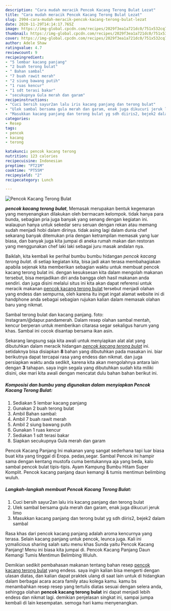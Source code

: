 ```yaml
---
description: "Cara mudah meracik Pencok Kacang Terong Bulat Lezat"
title: "Cara mudah meracik Pencok Kacang Terong Bulat Lezat"
slug: 2994-cara-mudah-meracik-pencok-kacang-terong-bulat-lezat
date: 2020-11-29T14:14:17.765Z
image: https://img-global.cpcdn.com/recipes/2029f3ea1a721dc0/751x532cq70/pencok-kacang-terong-bulat-foto-resep-utama.jpg
thumbnail: https://img-global.cpcdn.com/recipes/2029f3ea1a721dc0/751x532cq70/pencok-kacang-terong-bulat-foto-resep-utama.jpg
cover: https://img-global.cpcdn.com/recipes/2029f3ea1a721dc0/751x532cq70/pencok-kacang-terong-bulat-foto-resep-utama.jpg
author: Adele Shaw
ratingvalue: 4.7
reviewcount: 9
recipeingredient:
- "5 lembar kacang panjang"
- "2 buah terong bulat"
- " Bahan sambal"
- "7 buah rawit merah"
- "2 siung bawang putih"
- "1 ruas kencur"
- "1 sdt terasi bakar"
- "secukupnya Gula merah dan garam"
recipeinstructions:
- "Cuci bersih sayur2an lalu iris kacang panjang dan terong bulat"
- "Ulek sambal bersama gula merah dan garam, enak juga dikucuri jeruk limo"
- "Masukkan kacang panjang dan terong bulat yg sdh diiris2, bejek2 dalam sambal"
categories:
- Resep
tags:
- pencok
- kacang
- terong

katakunci: pencok kacang terong 
nutrition: 123 calories
recipecuisine: Indonesian
preptime: "PT21M"
cooktime: "PT55M"
recipeyield: "2"
recipecategory: Lunch

---
```



![Pencok Kacang Terong Bulat](https://img-global.cpcdn.com/recipes/2029f3ea1a721dc0/751x532cq70/pencok-kacang-terong-bulat-foto-resep-utama.jpg)

<b><i>pencok kacang terong bulat</i></b>, Memasak merupakan bentuk kegemaran yang menyenangkan dilakukan oleh bermacam kelompok. tidak hanya para bunda, sebagian pria juga banyak yang senang dengan kegiatan ini. walaupun hanya untuk sekedar seru seruan dengan rekan atau memang sudah menjadi hobi dalam dirinya. tidak asing lagi dalam dunia chef sekarang banyak ditemukan pria dengan ketrampilan memasak yang luar biasa, dan banyak juga kita jumpai di aneka rumah makan dan restoran yang menggunakan chef laki laki sebagai juru masak andalan nya.

Baiklah, kita kembali ke perihal bumbu bumbu hidangan <i>pencok kacang terong bulat</i>. di setiap kegiatan kita, bisa jadi akan terasa membahagiakan apabila sejenak kita memberikan sebagian waktu untuk membuat pencok kacang terong bulat ini. dengan kesuksesan kita dalam mengolah makanan tersebut, bisa menjadikan diri anda bangga oleh hasil makanan anda sendiri. dan juga disini melalui situs ini kita akan dapat referensi untuk meracik makanan <u>pencok kacang terong bulat</u> tersebut menjadi olahan yang endess dan sempurna, oleh karena itu ingat ingat alamat website ini di handphone anda sebagai sebagian rujukan kalian dalam memasak olahan baru yang nikmat.

Sambal terong bulat dan kacang panjang. foto: Instagram/@dapur.pandamerah. Dalam resep olahan sambal mentah, kencur berperan untuk memberikan citarasa segar sekaligus harum yang khas. Sambal ini cocok disantap bersama ikan asin.


Sekarang langsung saja kita awali untuk menyiapkan alat alat yang dibutuhkan dalam meracik hidangan <u><i>pencok kacang terong bulat</i></u> ini. setidaknya bisa disiapkan <b>8</b> bahan yang dibutuhkan pada masakan ini. biar berikutnya dapat tercapai rasa yang endess dan nikmat. dan juga persiapkan waktu anda sedikit, karena kita akan mengolahnya antara lain dengan <b>3</b> tahapan. saya ingin segala yang dibutuhkan sudah kita miliki disini, oke mari kita awali dengan mencatat dulu bahan bahan berikut ini.

<!--inarticleads1-->

##### Komposisi dan bumbu yang digunakan dalam menyiapkan Pencok Kacang Terong Bulat:

1. Sediakan 5 lembar kacang panjang
1. Gunakan 2 buah terong bulat
1. Ambil  Bahan sambal:
1. Ambil 7 buah rawit merah
1. Ambil 2 siung bawang putih
1. Gunakan 1 ruas kencur
1. Sediakan 1 sdt terasi bakar
1. Siapkan secukupnya Gula merah dan garam


Pencok Kacang Panjang Ini makanan yang sangat sederhana tapi luar biasa buat kita yang tinggal di Eropa. pedas,segar. Sambal Pencok ini hampir sama dengan kentang mustofa cuma bentukannya aja yang beda, kalo sambal pencok bulat tipis-tipis. Ayam Kampung Bumbu Hitam Super Komplit. Pencok kacang panjang daun kemangi &amp; tumis mentimun belimbing wuluh. 

<!--inarticleads2-->

##### Langkah-langkah membuat Pencok Kacang Terong Bulat:

1. Cuci bersih sayur2an lalu iris kacang panjang dan terong bulat
1. Ulek sambal bersama gula merah dan garam, enak juga dikucuri jeruk limo
1. Masukkan kacang panjang dan terong bulat yg sdh diiris2, bejek2 dalam sambal


Rasa khas dari pencok kacang panjang adalah aroma kencurnya yang terasa. Selain kacang panjang untuk pencok, leunca juga. Kali ini yzmalicious sharing salah satu menu khas Sunda yaitu Pencok Kacang Panjang! Menu ini biasa kita jumpai di. Pencok Kacang Panjang Daun Kemangi Tumis Mentimun Belimbing Wuluh. 

Demikian sedikit pembahasan makanan tentang bahan resep <u>pencok kacang terong bulat</u> yang endess. saya ingin kalian bisa mengerti dengan ulasan diatas, dan kalian dapat praktek ulang di saat lain untuk di hidangkan dalam berbagai acara acara family atau kolega kamu. kamu bs menambahkan resep resep yang tertulis diatas sesuai dengan selera anda, sehingga olahan <b>pencok kacang terong bulat</b> ini dapat menjadi lebih endess dan nikmat lagi. demikian penjelasan singkat ini, sampai jumpa kembali di lain kesempatan. semoga hari kamu menyenangkan.
